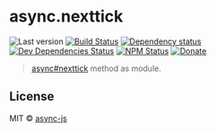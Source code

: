 # async.nexttick

![Last version](https://img.shields.io/github/tag/async-js/nexttick.svg?style=flat-square)
[![Build Status](http://img.shields.io/travis/async-js/nexttick/master.svg?style=flat-square)](https://travis-ci.org/async-js/nexttick)
[![Dependency status](http://img.shields.io/david/async-js/nexttick.svg?style=flat-square)](https://david-dm.org/async-js/nexttick)
[![Dev Dependencies Status](http://img.shields.io/david/dev/async-js/nexttick.svg?style=flat-square)](https://david-dm.org/async-js/nexttick#info=devDependencies)
[![NPM Status](http://img.shields.io/npm/dm/nexttick.svg?style=flat-square)](https://www.npmjs.org/package/nexttick)
[![Donate](https://img.shields.io/badge/donate-paypal-blue.svg?style=flat-square)](https://paypal.me/kikobeats)

> [async#nexttick](https://github.com/async-js/async#nexttick) method as module.

## License

MIT © [async-js](https://github.com/async-js)
